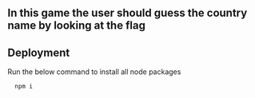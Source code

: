## In this game the user should guess the country name by looking at the flag

## Deployment

Run the below command to install all node packages

```bash
  npm i 
```

